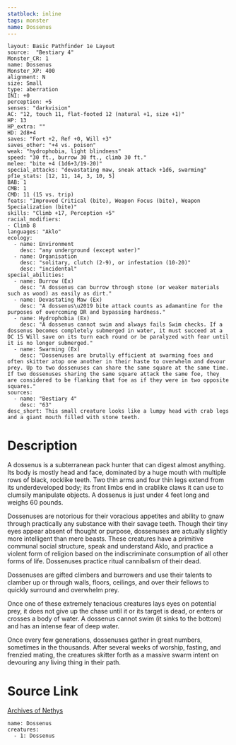 ```yaml
---
statblock: inline
tags: monster
name: Dossenus
---
```

```statblock
layout: Basic Pathfinder 1e Layout
source:  "Bestiary 4"
Monster_CR: 1
name: Dossenus
Monster_XP: 400
alignment: N
size: Small
type: aberration
INI: +0
perception: +5
senses: "darkvision"
AC: "12, touch 11, flat-footed 12 (natural +1, size +1)"
HP: 13
HP_extra: ""
HD: 2d8+4
saves: "Fort +2, Ref +0, Will +3"
saves_other: "+4 vs. poison"
weak: "hydrophobia, light blindness"
speed: "30 ft., burrow 30 ft., climb 30 ft."
melee: "bite +4 (1d6+3/19-20)"
special_attacks: "devastating maw, sneak attack +1d6, swarming"
pf1e_stats: [12, 11, 14, 3, 10, 5]
BAB: 1
CMB: 1
CMD: 11 (15 vs. trip)
feats: "Improved Critical (bite), Weapon Focus (bite), Weapon Specialization (bite)"
skills: "Climb +17, Perception +5"
racial_modifiers:
- Climb 8
languages: "Aklo"
ecology:
  - name: Environment
    desc: "any underground (except water)"
  - name: Organisation
    desc: "solitary, clutch (2-9), or infestation (10-20)"
    desc: "incidental"
special_abilities:
  - name: Burrow (Ex)
    desc: "A dossenus can burrow through stone (or weaker materials such as wood) as easily as dirt."
  - name: Devastating Maw (Ex)
    desc: "A dossenus\u2019 bite attack counts as adamantine for the purposes of overcoming DR and bypassing hardness."
  - name: Hydrophobia (Ex)
    desc: "A dossenus cannot swim and always fails Swim checks. If a dossenus becomes completely submerged in water, it must succeed at a DC 15 Will save on its turn each round or be paralyzed with fear until it is no longer submerged."
  - name: Swarming (Ex)
    desc: "Dossenuses are brutally efficient at swarming foes and often skitter atop one another in their haste to overwhelm and devour prey. Up to two dossenuses can share the same square at the same time. If two dossenuses sharing the same square attack the same foe, they are considered to be flanking that foe as if they were in two opposite squares."
sources:
  - name: "Bestiary 4"
    desc: "63"
desc_short: This small creature looks like a lumpy head with crab legs and a giant mouth filled with stone teeth.
```
# Description
A dossenus is a subterranean pack hunter that can digest almost anything. Its body is mostly head and face, dominated by a huge mouth with multiple rows of black, rocklike teeth. Two thin arms and four thin legs extend from its underdeveloped body; its front limbs end in crablike claws it can use to clumsily manipulate objects. A dossenus is just under 4 feet long and weighs 60 pounds.

Dossenuses are notorious for their voracious appetites and ability to gnaw through practically any substance with their savage teeth. Though their tiny eyes appear absent of thought or purpose, dossenuses are actually slightly more intelligent than mere beasts. These creatures have a primitive communal social structure, speak and understand Aklo, and practice a violent form of religion based on the indiscriminate consumption of all other forms of life. Dossenuses practice ritual cannibalism of their dead.

Dossenuses are gifted climbers and burrowers and use their talents to clamber up or through walls, floors, ceilings, and over their fellows to quickly surround and overwhelm prey.

Once one of these extremely tenacious creatures lays eyes on potential prey, it does not give up the chase until it or its target is dead, or enters or crosses a body of water. A dossenus cannot swim (it sinks to the bottom) and has an intense fear of deep water.

Once every few generations, dossenuses gather in great numbers, sometimes in the thousands. After several weeks of worship, fasting, and frenzied mating, the creatures skitter forth as a massive swarm intent on devouring any living thing in their path.
# Source Link
[Archives of Nethys](https://aonprd.com/MonsterDisplay.aspx?ItemName=Dossenus)
```encounter-table
name: Dossenus
creatures:
  - 1: Dossenus
```
